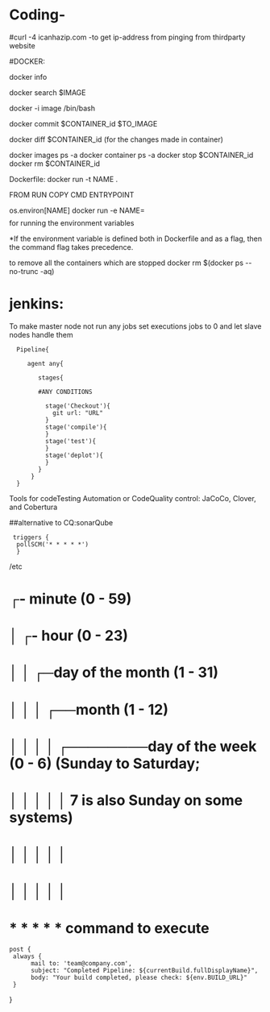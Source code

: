 # Coding-

#curl -4 icanhazip.com -to get ip-address from pinging from thirdparty website

#DOCKER:

docker info 

docker search $IMAGE

docker -i image /bin/bash

docker commit $CONTAINER_id $TO_IMAGE

docker diff $CONTAINER_id  (for the changes made in container)

docker images ps -a
docker container ps -a
docker stop $CONTAINER_id
docker rm $CONTAINER_id

Dockerfile:
docker run -t NAME .

FROM
RUN
COPY
CMD
ENTRYPOINT

os.environ[NAME]
docker run -e NAME=$$$$ for running the environment variables

*If the environment variable is defined both in Dockerfile and as a flag, then the command flag takes precedence.

to remove all the containers which are stopped
docker rm $(docker ps --no-trunc -aq)





# jenkins:

To make master node not run any jobs set executions jobs to 0 and let slave nodes handle them




      Pipeline{

         agent any{
   
            stages{

            #ANY CONDITIONS

              stage('Checkout'){
                git url: "URL"
              }
              stage('compile'){
              }
              stage('test'){
              }
              stage('deplot'){
              }
            }
          }
      }


Tools for codeTesting Automation or CodeQuality control:
JaCoCo, Clover, and Cobertura

##alternative to CQ:sonarQube
 
     triggers {
      pollSCM('* * * * *')
      }
      
      
/etc
# ┌- minute (0 - 59)
# │ ┌- hour (0 - 23)
# │ │ ┌─day of the month (1 - 31)
# │ │ │ ┌──month (1 - 12)
# │ │ │ │ ┌────────day of the week (0 - 6) (Sunday to Saturday;
# │ │ │ │ │                                   7 is also Sunday on some systems)
# │ │ │ │ │
# │ │ │ │ │
# * * * * * command to execute



    post {
     always {
          mail to: 'team@company.com',
          subject: "Completed Pipeline: ${currentBuild.fullDisplayName}",
          body: "Your build completed, please check: ${env.BUILD_URL}"
     }
}
